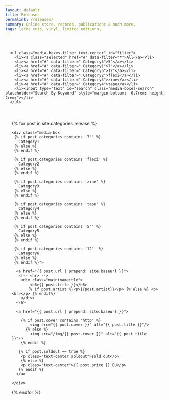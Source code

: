 ```yaml
---
layout: default
title: Releases
permalink: /releases/
summary: Online store. records, publications & much more.
tags: lathe cuts, vinyl, limited editions, 
---
```

<br>

<div class="grid-section">
   <div class="content grid-container">
  
   <div class="filters-container contain-to-grid sticky">

      <ul class="media-boxes-filter text-center" id="filter">
        <li><a class="selected" href="#" data-filter="*">All</a></li>
        <li><a href="#" data-filter=".Category5">5"</a></li>
        <li><a href="#" data-filter=".Category1">7"</a></li>
        <li><a href="#" data-filter=".Category6">12"</a></li>
        <li><a href="#" data-filter=".Category2">flexi</a></li>
        <li><a href="#" data-filter=".Category3">zine</a></li>
        <li><a href="#" data-filter=".Category4">tape</a></li>
        <li><input type="text" id="search" class="media-boxes-search" placeholder="Search By Keyword" style="margin-bottom: -0.7rem; height: 2rem;"></li>
      </ul>

   </div>      

   <br>

  <div id="grid" style="padding: 20px">
  {% for post in site.categories.release %}      
 
    <div class="media-box 
     {% if post.categories contains '7"' %} 
       Category1 
     {% else %}
     {% endif %}
     
     {% if post.categories contains 'flexi' %} 
       Category2 
     {% else %}
     {% endif %}
     
     {% if post.categories contains 'zine' %} 
       Category3 
     {% else %}
     {% endif %}

     {% if post.categories contains 'tape' %} 
       Category4
     {% else %}
     {% endif %}

     {% if post.categories contains '5"' %} 
       Category5
     {% else %}
     {% endif %}

     {% if post.categories contains '12"' %} 
       Category6
     {% else %}
     {% endif %}">
        
      <a href="{{ post.url | prepend: site.baseurl }}">
       <!-- <hr> -->
        <div class="maintnameitle">
	        <h6>{{ post.title }}</h6>
	       {% if post.artist %}<p>{{post.artist}}</p> {% else %} <p><br></p> {% endif%}
        </div>
      </a>

      <a href="{{ post.url | prepend: site.baseurl }}">

        {% if post.cover contains 'http' %}
            <img src="{{ post.cover }}" alt="{{ post.title }}"/>
          {% else %}
            <img src="/img/{{ post.cover }}" alt="{{ post.title }}"/>
        {% endif %}
      
       {% if post.soldout == true %}
        <p class="text-center soldout">sold out</p>
        {% else %}
        <p class="text-center">{{ post.price }} EU</p>   
       {% endif %}
      </a>

    </div>

  {% endfor %}
  </div>

  </div>
</div>

